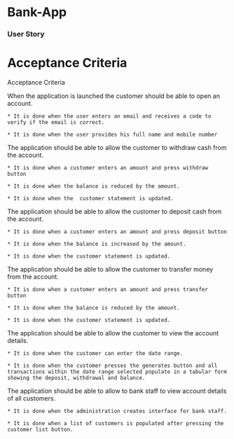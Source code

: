 # Bank-App


### User Story 



#  Acceptance Criteria
Acceptance Criteria 

When the application is  launched the customer should be able to open an account. 

    * It is done when the user enters an email and receives a code to verify if the email is correct. 

    * It is done when the user provides his full name and mobile number 

 

The application should be able to allow the customer to withdraw cash from the account. 

    * It is done when a customer enters an amount and press withdraw button 

    * It is done when the balance is reduced by the amount. 

    * It is done when the  customer statement is updated. 

 

The application should be able to allow the customer to deposit cash from the account. 

    * It is done when a customer enters an amount and press deposit button 

    * It is done when the balance is increased by the amount. 

    * It is done when the customer statement is updated. 

 

 The application should be able to allow the customer to transfer money from the account. 

    * It is done when a customer enters an amount and press transfer button 

    * It is done when the balance is reduced by the amount. 

    * It is done when the customer statement is updated. 

 

The application should be able to allow the customer to view the account details. 

    * It is done when the customer can enter the date range. 
   
    * It is done when the customer presses the generates button and all transactions within the date range selected populate in a tabular form showing the deposit, withdrawal and balance. 

 

The application should be able to allow to bank staff to view account details of all customers. 

    * It is done when the administration creates interface for bank staff. 

    * It is done when a list of customers is populated after pressing the customer list button. 

 